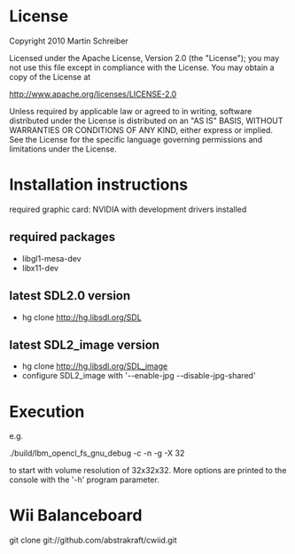 
# License

Copyright 2010 Martin Schreiber

Licensed under the Apache License, Version 2.0 (the "License");
you may not use this file except in compliance with the License.
You may obtain a copy of the License at

http://www.apache.org/licenses/LICENSE-2.0

Unless required by applicable law or agreed to in writing, software
distributed under the License is distributed on an "AS IS" BASIS,
WITHOUT WARRANTIES OR CONDITIONS OF ANY KIND, either express or implied.
See the License for the specific language governing permissions and
limitations under the License.



# Installation instructions


required graphic card: NVIDIA with development drivers installed

## required packages
* libgl1-mesa-dev
* libx11-dev


## latest SDL2.0 version
* hg clone http://hg.libsdl.org/SDL

## latest SDL2_image version
* hg clone http://hg.libsdl.org/SDL_image
* configure SDL2_image with '--enable-jpg --disable-jpg-shared'



# Execution
e.g.

./build/lbm_opencl_fs_gnu_debug  -c -n -g -X 32

to start with volume resolution of 32x32x32.
More options are printed to the console with the '-h' program parameter.

# Wii Balanceboard
git clone git://github.com/abstrakraft/cwiid.git
